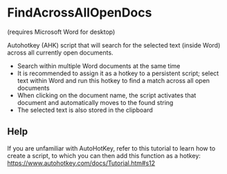 # FindAcrossAllOpenDocs
(requires Microsoft Word for desktop)

Autohotkey (AHK) script that will search for the selected text (inside Word) across all currently open documents.

* Search within multiple Word documents at the same time
* It is recommended to assign it as a hotkey to a persistent script; select text within Word and run this hotkey to find a match across all open documents
* When clicking on the document name, the script activates that document and automatically moves to the found string
* The selected text is also stored in the clipboard

## Help
If you are unfamiliar with AutoHotKey, refer to this tutorial to learn how to create a script, to which you can then add this function as a hotkey:
https://www.autohotkey.com/docs/Tutorial.htm#s12
